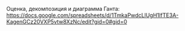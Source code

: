 Оценка, декомпозиция и диаграмма Ганта:
https://docs.google.com/spreadsheets/d/1TmkaPwdcLlUgH1IfTE3A-KagenGCz20VXP5vtw8XzNc/edit?gid=0#gid=0
